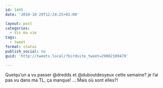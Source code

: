```yaml
---
id: 1445
date: '2010-10-29T12:24:25+02:00'

layout: post
categories:
  - Vis ma vie
tags:
  - tweet
format: status
publish_social: no
guid: 'http://tweets.local/?birdsite_tweet=29082189470'

---
```


Quelqu’un a vu passer @dredds et @duboutdesyeux cette semaine? je l’ai pas vu dans ma TL, ça manque! … Mais où sont elles?!